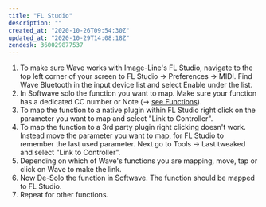 ```yaml
---
title: "FL Studio"
description: ""
created_at: "2020-10-26T09:54:30Z"
updated_at: "2020-10-29T14:08:18Z"
zendesk: 360029877537
---
```


1. To make sure Wave works with Image-Line's FL Studio, navigate to the top left corner of your screen to FL Studio → Preferences → MIDI. Find Wave Bluetooth in the input device list and select Enable under the list.
2. In Softwave solo the function you want to map. Make sure your function has a dedicated CC number or Note (→ [see Functions](/wave-for-music/functions/tilt-pan-roll/)).
3. To map the function to a native plugin within FL Studio right click on the parameter you want to map and select "Link to Controller".
4. To map the function to a 3rd party plugin right clicking doesn't work. Instead move the parameter you want to map, for FL Studio to remember the last used parameter. Next go to Tools → Last tweaked and select "Link to Controller".
5. Depending on which of Wave's functions you are mapping, move, tap or click on Wave to make the link.
6. Now De-Solo the function in Softwave. The function should be mapped to FL Studio.
7. Repeat for other functions.
